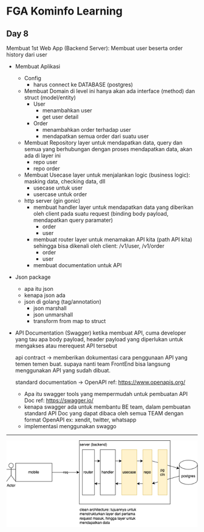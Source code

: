 # FGA Kominfo Learning

## Day 8
Membuat 1st Web App (Backend Server):
Membuat user beserta order history dari user

- Membuat Aplikasi 
    - Config
        - harus connect ke DATABASE (postgres)
    - Membuat Domain
        di level ini hanya akan ada interface (method) dan struct (model/entity)
        - User
            - menambahkan user
            - get user detail
        - Order
            - menambahkan order terhadap user
            - mendapatkan semua order dari suatu user
    - Membuat Repository
        layer untuk mendapatkan data, query dan semua yang berhubungan dengan proses mendapatkan data, akan ada di layer ini
        - repo user
        - repo order
    - Membuat Usecase
        layer untuk menjalankan logic (business logic): masking data, checking data, dll
        - usecase untuk user
        - usercase untuk order
    - http server (gin gonic)
        - membuat handler
            layer untuk mendapatkan data yang diberikan oleh client pada suatu request (binding body payload, mendapatkan query paramater)
            - order
            - user
        - membuat router
            layer untuk menamakan API kita (path API kita) sehingga bisa dikenali oleh client: /v1/user, /v1/order
            - order
            - user
        - membuat documentation untuk API 
- Json package
    - apa itu json
    - kenapa json ada
    - json di golang (tag/annotation)
        - json marshall
        - json unmarshall
        - transform from map to struct
- API Documentation (Swagger)
    ketika membuat API, cuma developer yang tau apa
    body payload, header payload yang diperlukan 
    untuk mengakses atau merequest API tersebut
    
    api contract -> memberikan dokumentasi cara penggunaan
    API yang temen temen buat. supaya nanti team FrontEnd
    bisa langsung menggunakan API yang sudah dibuat.

    standard documentation -> OpenAPI
    ref: https://www.openapis.org/

    - Apa itu swagger
        tools yang mempermudah untuk pembuatan API Doc
        ref: https://swagger.io/
    - kenapa swagger ada
        untuk membantu BE team, dalam pembuatan standard API Doc
        yang dapat dibaca oleh semua TEAM dengan format OpenAPI
        ex: xendit, twitter, whatsapp
    - implementasi menggunakan swaggo

---
![day8](./day8.png)